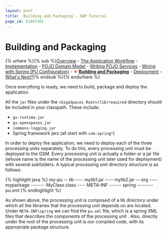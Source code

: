 ```yaml
---
layout: post
title:  Building and Packaging - XAP Tutorial
page_id: 61867381
---
```


# Building and Packaging

{% urhere %}{% sub %}[Overview](#1) - [The Application Workflow](#2) - [Implementation](#3) - [POJO Domain Model](#4) - [Writing POJO Services](#5) - [Wiring with Spring (PU Configuration)](#6) - ![sstar.gif](/attachment_files/sstar.gif) **[Building and Packaging](#7)** - [Deployment](#8) - [What's Next?](#9){% endsub %}{% endurhere %}

Once everything is ready, we need to build, package and deploy the application.

All the `jar` files under the `<GigaSpaces Root>/lib/required` directory should be included in your classpath. These include:

- `gs-runtime.jar`
- `gs-openspaces.jar`
- `commons-logging.jar`
- Spring framework jars (all start with `com.spring*`)

In order to deploy the application, we need to deploy each of the three processing units separately. To do this, every processing unit must be deployed to the GSM. Every processing unit is actually a folder or a jar file (whose name is the name of the processing unit later used for deployment) with several subfolders. A typical processing unit directory structure is as follows:

{% highlight java %}
my-pu
-- lib
---- mylib1.jar
---- mylib2.jar
-- org
---- mypackage
------- MyClass.class
---- META-INF
------ spring
-------- pu.xml
{% endhighlight %}

As shown above, the processing unit is composed of a lib directory under which all the libraries that the processing unit depends on are located. Under `META-INF\spring` we can find the `pu.xml` file, which is a spring XML files that describes the components of the processing unit . Also, directly under the root of the processing unit is our compiled code, with its appropriate package structure.
